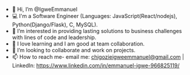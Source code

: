 - 👋 Hi, I’m @IgweEmmanuel
- 💻 I'm a Software Engineer (Languages: JavaScript(React/nodejs), Python(Django/Flask), C, MySQL).
- 👀 I’m interested in providing lasting solutions to business challenges with lines of code and leadership.
- 🌱 I love learning and I am good at team collaboration.
- 💞️ I’m looking to collaborate and work on projects.
- 📫 How to reach me- email me: chigozieigweemmanuel@gmail.com | LinkedIn: https://www.linkedin.com/in/emmanuel-igwe-966825119/ 

<!---
IgweEmmanuel/IgweEmmanuel is a ✨ special ✨ repository because its `README.md` (this file) appears on your GitHub profile.
You can click the Preview link to take a look at your changes.
--->
